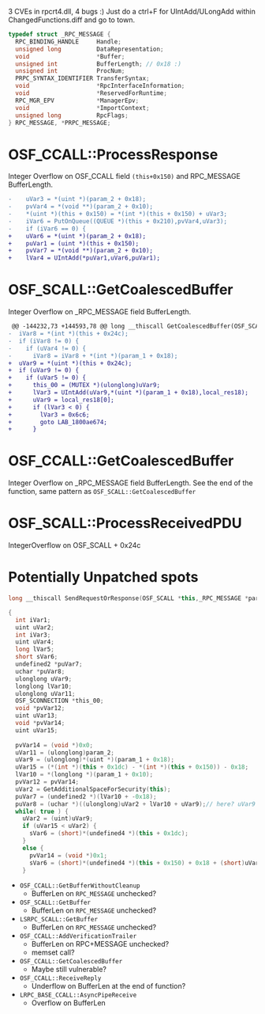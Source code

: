 3 CVEs in rpcrt4.dll, 4 bugs :)
Just do a ctrl+F for UIntAdd/ULongAdd within ChangedFunctions.diff and go to town.



```cpp
typedef struct _RPC_MESSAGE {
  RPC_BINDING_HANDLE     Handle;
  unsigned long          DataRepresentation;
  void                   *Buffer;
  unsigned int           BufferLength; // 0x18 :)
  unsigned int           ProcNum;
  PRPC_SYNTAX_IDENTIFIER TransferSyntax;
  void                   *RpcInterfaceInformation;
  void                   *ReservedForRuntime;
  RPC_MGR_EPV            *ManagerEpv;
  void                   *ImportContext;
  unsigned long          RpcFlags;
} RPC_MESSAGE, *PRPC_MESSAGE;
```

# OSF_CCALL::ProcessResponse

Integer Overflow on OSF_CCALL field `(this+0x150)` and RPC_MESSAGE BufferLength.
```diff
-    uVar3 = *(uint *)(param_2 + 0x18);
-    pvVar4 = *(void **)(param_2 + 0x10);
-    *(uint *)(this + 0x150) = *(int *)(this + 0x150) + uVar3;
-    iVar6 = PutOnQueue((QUEUE *)(this + 0x210),pvVar4,uVar3);
-    if (iVar6 == 0) {
+    uVar6 = *(uint *)(param_2 + 0x18);
+    puVar1 = (uint *)(this + 0x150);
+    pvVar7 = *(void **)(param_2 + 0x10);
+    lVar4 = UIntAdd(*puVar1,uVar6,puVar1);
```

# OSF_SCALL::GetCoalescedBuffer
Integer Overflow on _RPC_MESSAGE field BufferLength.
```diff
 @@ -144232,73 +144593,78 @@ long __thiscall GetCoalescedBuffer(OSF_SCALL *this,_RPC_MESSAGE *param_1,int par
-  iVar8 = *(int *)(this + 0x24c);
-  if (iVar8 != 0) {
-    if (uVar4 != 0) {
-      iVar8 = iVar8 + *(int *)(param_1 + 0x18);
+  uVar9 = *(uint *)(this + 0x24c);
+  if (uVar9 != 0) {
+    if (uVar5 != 0) {
+      this_00 = (MUTEX *)(ulonglong)uVar9;
+      lVar3 = UIntAdd(uVar9,*(uint *)(param_1 + 0x18),local_res18);
+      uVar9 = local_res18[0];
+      if (lVar3 < 0) {
+        lVar3 = 0x6c6;
+        goto LAB_1800ae674;
+      }
```
# OSF_CCALL::GetCoalescedBuffer
Integer Overflow on _RPC_MESSAGE field BufferLength.
See the end of the function, same pattern as `OSF_SCALL::GetCoalescedBuffer`

# OSF_SCALL::ProcessReceivedPDU
IntegerOverflow on OSF_SCALL + 0x24c


# Potentially Unpatched spots

```cpp
long __thiscall SendRequestOrResponse(OSF_SCALL *this,_RPC_MESSAGE *param_1,uchar param_2)

{
  int iVar1;
  uint uVar2;
  int iVar3;
  uint uVar4;
  long lVar5;
  short sVar6;
  undefined2 *puVar7;
  uchar *puVar8;
  ulonglong uVar9;
  longlong lVar10;
  ulonglong uVar11;
  OSF_SCONNECTION *this_00;
  void *pvVar12;
  uint uVar13;
  void *pvVar14;
  uint uVar15;
  
  pvVar14 = (void *)0x0;
  uVar11 = (ulonglong)param_2;
  uVar9 = (ulonglong)*(uint *)(param_1 + 0x18);
  uVar15 = (*(int *)(this + 0x1dc) - *(int *)(this + 0x150)) - 0x18;
  lVar10 = *(longlong *)(param_1 + 0x10);
  pvVar12 = pvVar14;
  uVar2 = GetAdditionalSpaceForSecurity(this);
  puVar7 = (undefined2 *)(lVar10 + -0x18);
  puVar8 = (uchar *)((ulonglong)uVar2 + lVar10 + uVar9);// here? uVar9 is the same bug pattern!
  while( true ) {
    uVar2 = (uint)uVar9;
    if (uVar15 < uVar2) {
      sVar6 = (short)*(undefined4 *)(this + 0x1dc);
    }
    else {
      pvVar14 = (void *)0x1;
      sVar6 = (short)*(undefined4 *)(this + 0x150) + 0x18 + (short)uVar9; // here? uVar9 is the same bug pattern!
    }
```

- `OSF_CCALL::GetBufferWithoutCleanup`
    - BufferLen on `RPC_MESSAGE` unchecked?
- `OSF_SCALL::GetBuffer`
    - BufferLen on `RPC_MESSAGE` unchecked?
- `LSRPC_SCALL::GetBuffer`
    - BufferLen on `RPC_MESSAGE` unchecked?
- `OSF_CCALL::AddVerificationTrailer`
    - BufferLen on RPC+MESSAGE unchecked?
    - memset call?
- `OSF_CCALL::GetCoalescedBuffer`
    - Maybe still vulnerable?
- `OSF_CCALL::ReceiveReply`
    - Underflow on BufferLen  at the end of function?
- `LRPC_BASE_CCALL::AsyncPipeReceive`
    - Overflow on BufferLen

